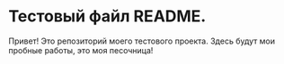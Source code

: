 # Тестовый файл README.

 Привет! Это репозиторий моего тестового проекта.
 Здесь будут мои пробные работы, это моя песочница!
